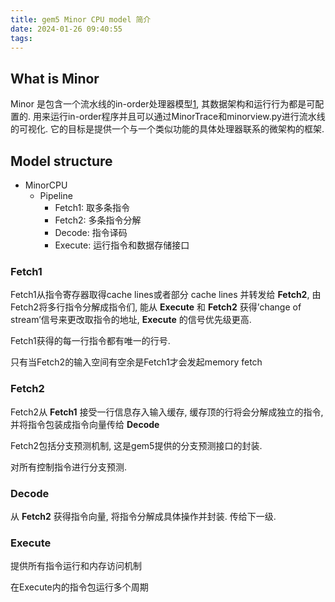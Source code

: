 ```yaml
---
title: gem5 Minor CPU model 简介
date: 2024-01-26 09:40:55
tags:
---
```

## What is Minor

Minor 是包含一个流水线的in-order处理器模型[1](https://mickir.me/blog/In-Order%E6%A8%A1%E5%9E%8B%E6%98%AFgem5%E6%A8%A1%E6%8B%9F%E7%9A%84%E6%96%B0%E7%89%B9%E6%80%A7%EF%BC%8C%E6%B5%81%E6%B0%B4%E7%BA%A7%E4%B8%BA%E9%BB%98%E8%AE%A4%E4%BA%94%E7%BA%A7%E6%B5%81%E6%B0%B4%EF%BC%9A%E5%8F%96%E5%80%BC%E3%80%81%E8%AF%91%E7%A0%81%E3%80%81%E6%89%A7%E8%A1%8C%E3%80%81%E8%AE%BF%E5%AD%98%E3%80%81%E5%86%99%E5%9B%9E%E3%80%82%E5%B9%B6%E4%B8%94%E6%A8%A1%E6%8B%9F%E4%BA%86cache%E9%83%A8%E4%BB%B6%E3%80%81%E6%89%A7%E8%A1%8C%E9%83%A8%E4%BB%B6%E3%80%81%E5%88%86%E6%94%AF%E9%A2%84%E6%B5%8B%E9%83%A8%E4%BB%B6%E7%AD%89%E3%80%82), 其数据架构和运行行为都是可配置的. 用来运行in-order程序并且可以通过MinorTrace和minorview.py进行流水线的可视化. 它的目标是提供一个与一个类似功能的具体处理器联系的微架构的框架.

## Model structure

-   MinorCPU
    -   Pipeline
        -   Fetch1: 取多条指令
        -   Fetch2: 多条指令分解
        -   Decode: 指令译码
        -   Execute: 运行指令和数据存储接口

### Fetch1

Fetch1从指令寄存器取得cache lines或者部分 cache lines 并转发给 **Fetch2**, 由Fetch2将多行指令分解成指令们, 能从 **Execute** 和 **Fetch2** 获得’change of stream’信号来更改取指令的地址, **Execute** 的信号优先级更高.

Fetch1获得的每一行指令都有唯一的行号.

只有当Fetch2的输入空间有空余是Fetch1才会发起memory fetch

### Fetch2

Fetch2从 **Fetch1** 接受一行信息存入输入缓存, 缓存顶的行将会分解成独立的指令, 并将指令包装成指令向量传给 **Decode**

Fetch2包括分支预测机制, 这是gem5提供的分支预测接口的封装.

对所有控制指令进行分支预测.

### Decode

从 **Fetch2** 获得指令向量, 将指令分解成具体操作并封装. 传给下一级.

### Execute

提供所有指令运行和内存访问机制

在Execute内的指令包运行多个周期


